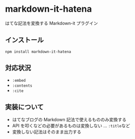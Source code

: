 # markdown-it-hatena

はてな記法を変換する Markdown-it プラグイン

## インストール

```
npm install markdown-it-hatena
```

## 対応状況

- `:embed`
- `:contents`
- `:cite`

## 実装について

- はてなブログの Markdown 記法で使えるもののみ変換する
- API を叩くなどの必要があるものは変換しない ... `:title`など
- 変換しない記法はそのまま出力する
